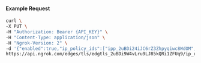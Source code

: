 <!-- Code generated for API Clients. DO NOT EDIT. -->

#### Example Request

```bash
curl \
-X PUT \
-H "Authorization: Bearer {API_KEY}" \
-H "Content-Type: application/json" \
-H "Ngrok-Version: 2" \
-d '{"enabled":true,"ip_policy_ids":["ipp_2uBDi24iJC6rZ3Zhpyqiwc8WdOM","ipp_2uBDiBc5FcaT6Ho0Gto1JqoOsAj"]}' \
https://api.ngrok.com/edges/tls/edgtls_2uBDi9W4vLru9LJ85kQRi1ZFUq9/ip_restriction
```
